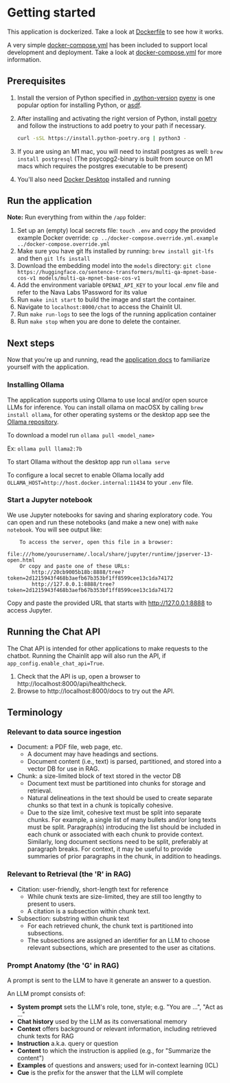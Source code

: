 # Getting started

This application is dockerized. Take a look at [Dockerfile](/app/Dockerfile) to see how it works.

A very simple [docker-compose.yml](/docker-compose.yml) has been included to support local development and deployment. Take a look at [docker-compose.yml](/docker-compose.yml) for more information.

## Prerequisites

1. Install the version of Python specified in [.python-version](/app/.python-version)
   [pyenv](https://github.com/pyenv/pyenv#installation) is one popular option for installing Python,
   or [asdf](https://asdf-vm.com/).

2. After installing and activating the right version of Python, install
   [poetry](https://python-poetry.org/docs/#installation) and follow the instructions to add poetry to your path if necessary.

   ```bash
   curl -sSL https://install.python-poetry.org | python3 -
   ```

3. If you are using an M1 mac, you will need to install postgres as well: `brew install postgresql` (The psycopg2-binary is built from source on M1 macs which requires the postgres executable to be present)

4. You'll also need [Docker Desktop](https://www.docker.com/products/docker-desktop/) installed and running

## Run the application

**Note:** Run everything from within the `/app` folder:

1. Set up an (empty) local secrets file: `touch .env` and copy the provided example Docker override: `cp ../docker-compose.override.yml.example ../docker-compose.override.yml`
2. Make sure you have git lfs installed by running: `brew install git-lfs` and then `git lfs install`
3. Download the embedding model into the `models` directory: `git clone https://huggingface.co/sentence-transformers/multi-qa-mpnet-base-cos-v1 models/multi-qa-mpnet-base-cos-v1`
4. Add the environment variable `OPENAI_API_KEY`  to your local .env file and refer to the Nava Labs 1Password for its value 
5. Run `make init start` to build the image and start the container. 
6. Navigate to `localhost:8000/chat` to access the Chainlit UI. 
7. Run `make run-logs` to see the logs of the running application container 
8. Run `make stop` when you are done to delete the container.

## Next steps

Now that you're up and running, read the [application docs](README.md) to familiarize yourself with the application.

### Installing Ollama

The application supports using Ollama to use local and/or open source LLMs for inference. You can install ollama on macOSX by calling `brew install ollama`, for other operating systems or the desktop app see the [Ollama repository](https://github.com/ollama/ollama).

To download a model run `ollama pull <model_name>`

Ex: `ollama pull llama2:7b`

To start Ollama without the desktop app run `ollama serve`

To configure a local secret to enable Ollama locally add `OLLAMA_HOST=http://host.docker.internal:11434` to your `.env` file.

### Start a Jupyter notebook

We use Jupyter notebooks for saving and sharing exploratory code. You can open and run these notebooks (and make a new one) with `make notebook`. You will see output like:

```
    To access the server, open this file in a browser:
        file:///home/yourusername/.local/share/jupyter/runtime/jpserver-13-open.html
    Or copy and paste one of these URLs:
        http://20cb9005b18b:8888/tree?token=2d1215943f468b3aefb67b353bf1ff8599cee13c1da74172
        http://127.0.0.1:8888/tree?token=2d1215943f468b3aefb67b353bf1ff8599cee13c1da74172
```

Copy and paste the provided URL that starts with http://127.0.0.1:8888 to access Jupyter.

## Running the Chat API
The Chat API is intended for other applications to make requests to the chatbot.
Running the Chainlit app will also run the API, if `app_config.enable_chat_api=True`.

1. Check that the API is up, open a browser to http://localhost:8000/api/healthcheck.
1. Browse to http://localhost:8000/docs to try out the API.

## Terminology

### Relevant to data source ingestion
- Document: a PDF file, web page, etc.
    - A document may have headings and sections.
    - Document content (i.e., text) is parsed, partitioned, and stored into a vector DB for use in RAG.
- Chunk: a size-limited block of text stored in the vector DB
    - Document text must be partitioned into chunks for storage and retrieval.
    - Natural delineations in the text should be used to create separate chunks so that text in a chunk is topically cohesive.
    - Due to the size limit, cohesive text must be split into separate chunks. For example, a single list of many bullets and/or long texts must be split. Paragraph(s) introducing the list should be included in each chunk or associated with each chunk to provide context. Similarly, long document sections need to be split, preferably at paragraph breaks. For context, it may be useful to provide summaries of prior paragraphs in the chunk, in addition to headings.

### Relevant to Retrieval (the 'R' in RAG)
- Citation: user-friendly, short-length text for reference
    - While chunk texts are size-limited, they are still too lengthy to present to users.
    - A citation is a subsection within chunk text.
- Subsection: substring within chunk text
    - For each retrieved chunk, the chunk text is partitioned into subsections.
    - The subsections are assigned an identifier for an LLM to choose relevant subsections, which are presented to the user as citations.

### Prompt Anatomy (the 'G' in RAG)
A prompt is sent to the LLM to have it generate an answer to a question.

An LLM prompt consists of:
- **System prompt** sets the LLM's role, tone, style; e.g. "You are …", "Act as ..."
- **Chat history** used by the LLM as its conversational memory
- **Context** offers background or relevant information, including retrieved chunk texts for RAG
- **Instruction** a.k.a. query or question
- **Content** to which the instruction is applied (e.g., for "Summarize the content")
- **Examples** of questions and answers; used for in-context learning (ICL)
- **Cue** is the prefix for the answer that the LLM will complete

